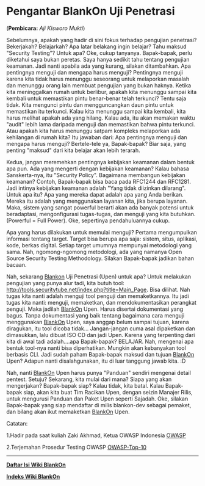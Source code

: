 # Pengantar BlankOn Uji Penetrasi
(**Pembicara:** _Aji Kisworo Mukti_) 

Sebelumnya, apakah yang hadir di sini fokus terhadap pengujian penetrasi? Bekerjakah? Belajarkah? Apa latar belakang ingin belajar? Tahu maksud "Security Testing"? Untuk apa? Oke, cukup tanyanya. Bapak-bapak, perlu diketahui saya bukan peretas. Saya hanya sedikit tahu tentang pengujian keamanan. Jadi nanti apabila ada yang kurang, silakan ditambahkan. Apa pentingnya menguji dan mengapa harus menguji? Pentingnya menguji karena kita tidak harus menunggu seseorang untuk melaporkan masalah dan menunggu orang lain membuat pengujian yang bukan haknya. Ketika kita meninggalkan rumah untuk berlibur, apakah kita menunggu sampai kita kembali untuk memastikan pintu benar-benar telah terkunci? Tentu saja tidak. Kita mengunci pintu dan mengguncangkan daun pintu untuk memastikan itu terkunci. Kalau kita menunggu sampai kita kembali, kita harus melihat apakah ada yang hilang. Kalau ada, itu akan memakan waktu "audit" lebih lama daripada menguji dan memastikan bahwa pintu terkunci. Atau apakah kita harus menunggu satpam kompleks melaporkan ada kehilangan di rumah kita? Itu jawaban dari: Apa pentingnya menguji dan mengapa harus menguji? Bertele-tele ya, Bapak-bapak? Biar saja, yang penting "maksud" dari kita belajar akan lebih terarah.

Kedua, jangan meremehkan pentingnya kebijakan keamanan dalam bentuk apa pun. Ada yang mengerti dengan kebijakan keamanan? Kalau bahasa Sanskerta-nya, itu "Security Policy". Bagaimana membangun kebijakan keamanan? Contoh, Bapak-bapak bisa baca pada RFC1244 dan RFC1281. Jadi intinya kebijakan keamanan adalah "Yang tidak diizinkan dilarang". Untuk apa itu? Apa yang mereka dapat adalah apa yang Anda berikan. Mereka itu adalah yang menggunakan layanan kita, jika berupa layanan. Maka, sistem yang sangat powerful berarti akan ada banyak potensi untuk beradaptasi, mengonfigurasi tugas-tugas, dan menguji yang kita butuhkan. (Powerful = Full Power). Oke, sepertinya pendahuluannya cukup.

Apa yang harus dilakukan untuk memulai menguji? Pertama mengumpulkan informasi tentang target. Target bisa berupa apa saja: sistem, situs, aplikasi, kode, berkas digital. <za> Setiap target umumnya mempunyai metodologi yang sama. Nah, ngomong-ngomong metodologi, ada yang namanya Open Source Security Testing Methodology. Silakan Bapak-bapak jadikan bahan bacaan.

Nah, sekarang [Blankon][1] Uji Penetrasi (Upen) untuk apa? Untuk melakukan pengujian yang punya alur tadi, kita butuh tool: ​http://tools.securitytube.net/index.php?title=Main_Page. Bisa dilihat. Nah tugas kita nanti adalah menguji tool penguji dan memaketkannya. Itu jadi tugas kita nanti: menguji, memaketkan, dan mendokumentasikan perangkat penguji. Maka jadilah [BlankOn](http://dev.blankonlinux.or.id/wiki/BlankOn) Upen. Harus disertai dokumentasi yang bagus. Tanpa dokumentasi yang baik tentang bagaimana cara menguji menggunakan [BlankOn](http://dev.blankonlinux.or.id/wiki/BlankOn) Upen, saya anggap belum sampai tujuan, karena diragukan, itu tool dicoba tidak... Jangan-jangan cuma asal dipaketkan dan dimasukkan, lalu dibuat ISO CD dan jadi Upen. Karena yang terpenting dari kita di awal tadi adalah....apa Bapak-bapak? BELAJAR. Nah, mengenai apa bentuk tool-nya nanti bisa diperhatikan. Mungkin akan kebanyakan tool berbasis CLI. Jadi sudah paham Bapak-bapak maksud dan tujuan [BlankOn](http://dev.blankonlinux.or.id/wiki/BlankOn) Upen? Adapun nanti disalahgunakan, itu di luar tanggung jawab kita. :D

Nah, nanti [BlankOn][1] Upen harus punya "Panduan" sendiri mengenai detail pentest. Setuju? Sekarang, kita mulai dari mana? Siapa yang akan mengerjakan? Bapak-bapak siap? Kalau tidak, kita batal. Kalau Bapak-bapak siap, akan kita buat Tim Racikan Upen, dengan seizin Manajer Rilis, untuk mengurusi Panduan dan Paket Upen seperti Sajadah. Oke, silakan Bapak-bapak yang siap mendaftar di milis blankon-dev sebagai pemaket, dan bilang akan ikut memaketkan [BlankOn](http://dev.blankonlinux.or.id/wiki/BlankOn) Upen.

Catatan:

 1.Hadir pada saat kuliah Zaki Akhmad, Ketua OWASP Indonesia [OWASP](https://www.owasp.org/index.php/Indonesia) 
 
 2.Terjemahan Prosedur Testing OWASP [OWASP-Top-10](https://www.owasp.org/index.php/File:OWASP_Top_10_-_2010_FINAL_Indonesia_v1.0.1.pdf) 

[1]:(/wiki/BlankOn.md)

---
[**Daftar Isi Wiki BlankOn**](/DaftarIsi/README.md)
 
[**Indeks Wiki BlankOn**](/Indeks.md)



